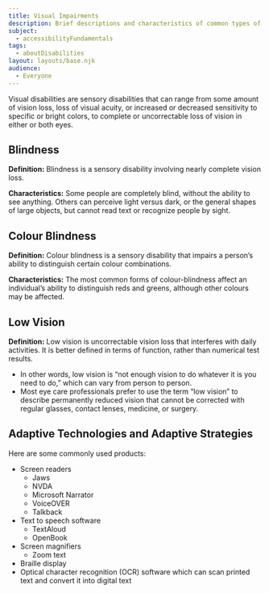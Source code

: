 ```yaml
---
title: Visual Impairments
description: Brief descriptions and characteristics of common types of visual impairments.
subject:
  - accessibilityFundamentals
tags:
  - aboutDisabilities
layout: layouts/base.njk
audience:
  - Everyone
---
```


Visual disabilities are sensory disabilities that can range from some amount of vision loss, loss of visual acuity, or increased or decreased sensitivity to specific or bright colors, to complete or uncorrectable loss of vision in either or both eyes.

## Blindness

**Definition:** Blindness is a sensory disability involving nearly complete vision loss.

**Characteristics:** Some people are completely blind, without the ability to see anything. Others can perceive light versus dark, or the general shapes of large objects, but cannot read text or recognize people by sight.

## Colour Blindness

**Definition:** Colour blindness is a sensory disability that impairs a person’s ability to distinguish certain colour combinations.

**Characteristics:** The most common forms of colour-blindness affect an individual’s ability to distinguish reds and greens, although other colours may be affected.

## Low Vision

**Definition:** Low vision is uncorrectable vision loss that interferes with daily activities. It is better defined in terms of function, rather than numerical test results.

- In other words, low vision is “not enough vision to do whatever it is you need to do,” which can vary from person to person.
- Most eye care professionals prefer to use the term “low vision” to describe permanently reduced vision that cannot be corrected with regular glasses, contact lenses, medicine, or surgery.

## Adaptive Technologies and Adaptive Strategies
Here are some commonly used products:

- Screen readers
  - Jaws
  - NVDA
  - Microsoft Narrator
  - VoiceOVER
  - Talkback
- Text to speech software
  - TextAloud
  - OpenBook
- Screen magnifiers
  - Zoom text
- Braille display
- Optical character recognition (OCR) software which can scan printed text and convert it into digital text
